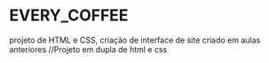 # EVERY_COFFEE
projeto de HTML e CSS, criação de interface de site criado em aulas anteriores
//Projeto em dupla de html e css
